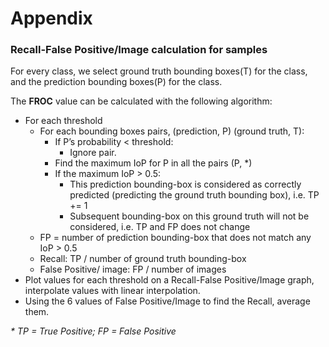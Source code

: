 # Appendix

### Recall-False Positive/Image calculation for samples

For every class, we select ground truth bounding boxes\(T\) for the class, and the prediction bounding boxes\(P\) for the class.

The **FROC** value can be calculated with the following algorithm:

* For each threshold
  * For each bounding boxes pairs, \(prediction, P\) \(ground truth, T\):
    * If P’s probability &lt; threshold:
      * Ignore pair.
    * Find the maximum IoP for P in all the pairs \(P, \*\)
    * If the maximum IoP &gt; 0.5:
      * This prediction bounding-box is considered as correctly predicted \(predicting the ground truth bounding box\), i.e. TP += 1
      * Subsequent bounding-box on this ground truth will not be considered, i.e. TP and FP does not change
  * FP = number of prediction bounding-box that does not match any IoP &gt; 0.5
  * Recall: TP / number of ground truth bounding-box
  * False Positive/ image: FP / number of images
* Plot values for each threshold on a Recall-False Positive/Image graph, interpolate values with linear interpolation.
* Using the 6 values of False Positive/Image to find the Recall, average them.

_\* TP = True Positive; FP = False Positive_

